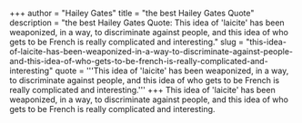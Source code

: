 +++
author = "Hailey Gates"
title = "the best Hailey Gates Quote"
description = "the best Hailey Gates Quote: This idea of 'laicite' has been weaponized, in a way, to discriminate against people, and this idea of who gets to be French is really complicated and interesting."
slug = "this-idea-of-laicite-has-been-weaponized-in-a-way-to-discriminate-against-people-and-this-idea-of-who-gets-to-be-french-is-really-complicated-and-interesting"
quote = '''This idea of 'laicite' has been weaponized, in a way, to discriminate against people, and this idea of who gets to be French is really complicated and interesting.'''
+++
This idea of 'laicite' has been weaponized, in a way, to discriminate against people, and this idea of who gets to be French is really complicated and interesting.
